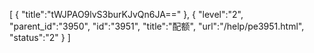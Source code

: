 [
	{
		"title":"tWJPAO9lvS3burKJvQn6JA=="
	},
	{
		"level":"2",
		"parent_id":"3950",
		"id":"3951",
		"title":"配额",
		"url":"/help/pe3951.html",
		"status":"2"
	}
]